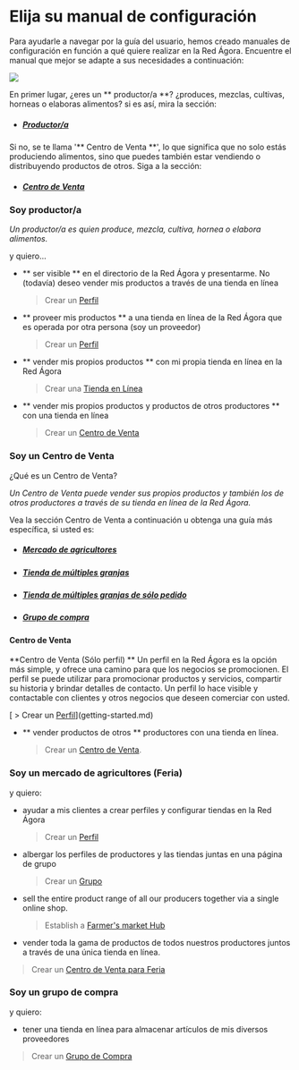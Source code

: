 # Elija su manual de configuración
Para ayudarle a navegar por la guía del usuario, hemos creado manuales de configuración en función a qué quiere realizar en la Red Ágora. Encuentre el manual que mejor se adapte a sus necesidades a continuación:

![](/assets/foodproducersandhubs.jpg)

En primer lugar, ¿eres un ** productor/a **? ¿produces, mezclas, cultivas, horneas o elaboras alimentos? si es así, mira la sección: 
* ##### [Productor/a](#i-am-a-producer)

Si no, se te llama '** Centro de Venta **', lo que significa que no solo estás produciendo alimentos, sino que puedes también estar vendiendo o distribuyendo productos de otros. Siga a la sección:
* ##### [Centro de Venta](#i-am-a-hub)

### Soy productor/a
_Un productor/a es quien produce, mezcla, cultiva, hornea o elabora alimentos._

y quiero... 

* ** ser visible ** en el directorio de la Red Ágora y presentarme. No \(todavía\) deseo vender mis productos a través de una tienda en línea

  > Crear un [Perfil](/getting-started.md)
  
* ** proveer mis productos ** a una tienda en línea de la Red Ágora que es operada por otra persona (soy un proveedor)
  > Crear un [Perfil](/getting-started.md)

* ** vender mis propios productos ** con mi propia tienda en línea en la Red Ágora

  > Crear una [Tienda en Línea](/producer-set-up-guide.md)

* ** vender mis propios productos y productos de otros productores ** con una tienda en línea

  > Crear un [Centro de Venta](/hubs-set-up-guide.md)

### Soy un Centro de Venta

¿Qué es un Centro de Venta?

_Un Centro de Venta puede vender sus propios productos y también los de otros productores a través de su tienda en línea de la Red Ágora._

Vea la sección Centro de Venta a continuación u obtenga una guía más específica, si usted es:

* ##### [Mercado de agricultores](#i-am-a-farmers-market)
* ##### [Tienda de múltiples granjas](#i-am-a-farmers-market)
* ##### [Tienda de múltiples granjas de sólo pedido](#i-am-a-farmers-market)
* ##### [Grupo de compra](#i-am-a-buying-group)

#### Centro de Venta
**Centro de Venta (Sólo perfil)
** Un perfil en la Red Ágora es la opción más simple, y ofrece una camino para que los negocios se promocionen. El perfil se puede utilizar para promocionar productos y servicios, compartir su historia y brindar detalles de contacto. Un perfil lo hace visible y contactable con clientes y otros negocios que deseen comerciar con usted.

[  > Crear un [Perfil](/getting-started.md)](getting-started.md)

* ** vender productos de otros ** productores con una tienda en línea.

  > Crear un [Centro de Venta](/hubs-set-up-guide.md).

### Soy un mercado de agricultores (Feria)

y quiero:

* ayudar a mis clientes a crear perfiles y configurar tiendas en la Red Ágora

  > Crear un [Perfil](/getting-started.md)

* albergar los perfiles de productores y las tiendas juntas en una página de grupo

  > Crear un [Grupo](/farmers-market.md)

* sell the entire product range of all our producers together via a single online shop.

  > Establish a [Farmer's market Hub](/farmers-market.md)

* vender toda la gama de productos de todos nuestros productores juntos a través de una única tienda en línea.

> Crear un [Centro de Venta para Feria](/farmers-market.md)

### Soy un grupo de compra
y quiero:

* tener una tienda en línea para almacenar artículos de mis diversos proveedores
> Crear un [Grupo de Compra](/buying-group.md)